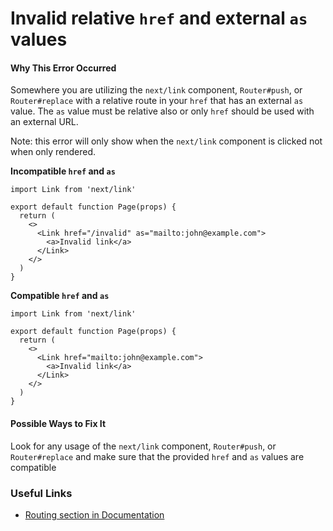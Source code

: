 # Invalid relative `href` and external `as` values

#### Why This Error Occurred

Somewhere you are utilizing the `next/link` component, `Router#push`, or `Router#replace` with a relative route in your `href` that has an external `as` value. The `as` value must be relative also or only `href` should be used with an external URL.

Note: this error will only show when the `next/link` component is clicked not when only rendered.

**Incompatible `href` and `as`**

    import Link from 'next/link'

    export default function Page(props) {
      return (
        <>
          <Link href="/invalid" as="mailto:john@example.com">
            <a>Invalid link</a>
          </Link>
        </>
      )
    }

**Compatible `href` and `as`**

    import Link from 'next/link'

    export default function Page(props) {
      return (
        <>
          <Link href="mailto:john@example.com">
            <a>Invalid link</a>
          </Link>
        </>
      )
    }

#### Possible Ways to Fix It

Look for any usage of the `next/link` component, `Router#push`, or `Router#replace` and make sure that the provided `href` and `as` values are compatible

### Useful Links

- [Routing section in Documentation](https://nextjs.org/docs/routing/introduction)
